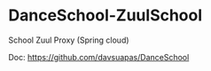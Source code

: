 # DanceSchool-ZuulSchool
School Zuul Proxy (Spring cloud)

Doc: https://github.com/davsuapas/DanceSchool
